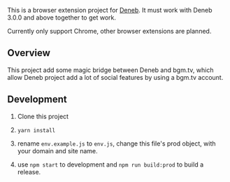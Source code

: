 This is a browser extension project for [Deneb](https://github.com/lordfriend/Deneb). It must work with Deneb 3.0.0 and above together to get work.

Currently only support Chrome, other browser extensions are planned.

## Overview

This project add some magic bridge between Deneb and bgm.tv, which allow Deneb project add a lot of social features by
using a bgm.tv account.

## Development

1. Clone this project

2. `yarn install`

3. rename `env.example.js` to `env.js`, change this file's prod object, with your domain and site name.

4. use `npm start` to development and `npm run build:prod` to build a release.